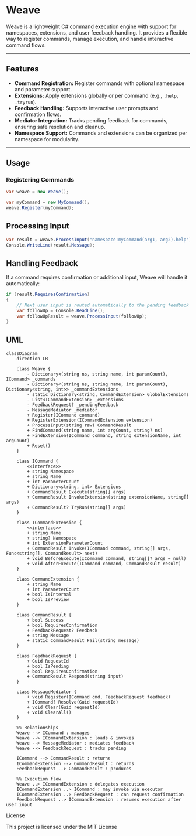 ﻿# Weave

Weave is a lightweight C# command execution engine with support for namespaces, extensions, and user feedback handling. It provides a flexible way to register commands, manage execution, and handle interactive command flows.

---

## Features

- **Command Registration:** Register commands with optional namespace and parameter support.  
- **Extensions:** Apply extensions globally or per command (e.g., `.help`, `.tryrun`).  
- **Feedback Handling:** Supports interactive user prompts and confirmation flows.  
- **Mediator Integration:** Tracks pending feedback for commands, ensuring safe resolution and cleanup.  
- **Namespace Support:** Commands and extensions can be organized per namespace for modularity.  

---

## Usage

### Registering Commands

```csharp
var weave = new Weave();

var myCommand = new MyCommand();
weave.Register(myCommand);

```
## Processing Input

```csharp
var result = weave.ProcessInput("namespace:myCommand(arg1, arg2).help");
Console.WriteLine(result.Message);
```

## Handling Feedback

If a command requires confirmation or additional input, Weave will handle it automatically:

```csharp
if (result.RequiresConfirmation)
{
    // Next user input is routed automatically to the pending feedback
    var followUp = Console.ReadLine();
    var followUpResult = weave.ProcessInput(followUp);
}

```

## UML

```mermaid
classDiagram
    direction LR

    class Weave {
        - Dictionary<(string ns, string name, int paramCount), ICommand> _commands
        - Dictionary<(string ns, string name, int paramCount), Dictionary<string, int>> _commandExtensions
        - static Dictionary<string, CommandExtension> GlobalExtensions
        - List<ICommandExtension> _extensions
        - FeedbackRequest? _pendingFeedback
        - MessageMediator _mediator
        + Register(ICommand command)
        + RegisterExtension(ICommandExtension extension)
        + ProcessInput(string raw) CommandResult
        + FindCommand(string name, int argCount, string? ns)
        + FindExtension(ICommand command, string extensionName, int argCount)
        + Reset()
    }

    class ICommand {
        <<interface>>
        + string Namespace
        + string Name
        + int ParameterCount
        + Dictionary<string, int> Extensions
        + CommandResult Execute(string[] args)
        + CommandResult InvokeExtension(string extensionName, string[] args)
        + CommandResult? TryRun(string[] args)
    }

    class ICommandExtension {
        <<interface>>
        + string Name
        + string? Namespace
        + int ExtensionParameterCount
        + CommandResult Invoke(ICommand command, string[] args, Func<string[], CommandResult> next)
        + void BeforeExecute(ICommand command, string[]? args = null)
        + void AfterExecute(ICommand command, CommandResult result)
    }

    class CommandExtension {
        + string Name
        + int ParameterCount
        + bool IsInternal
        + bool IsPreview
    }

    class CommandResult {
        + bool Success
        + bool RequiresConfirmation
        + FeedbackRequest? Feedback
        + string Message
        + static CommandResult Fail(string message)
    }

    class FeedbackRequest {
        + Guid RequestId
        + bool IsPending
        + bool RequiresConfirmation
        + CommandResult Respond(string input)
    }

    class MessageMediator {
        + void Register(ICommand cmd, FeedbackRequest feedback)
        + ICommand? Resolve(Guid requestId)
        + void Clear(Guid requestId)
        + void ClearAll()
    }

    %% Relationships
    Weave --> ICommand : manages
    Weave --> ICommandExtension : loads & invokes
    Weave --> MessageMediator : mediates feedback
    Weave --> FeedbackRequest : tracks pending

    ICommand --> CommandResult : returns
    ICommandExtension --> CommandResult : returns
    FeedbackRequest --> CommandResult : produces

    %% Execution flow
    Weave ..> ICommandExtension : delegates execution
    ICommandExtension ..> ICommand : may invoke via executor
    ICommandExtension ..> FeedbackRequest : can request confirmation
    FeedbackRequest ..> ICommandExtension : resumes execution after user input
```

License

This project is licensed under the MIT License

